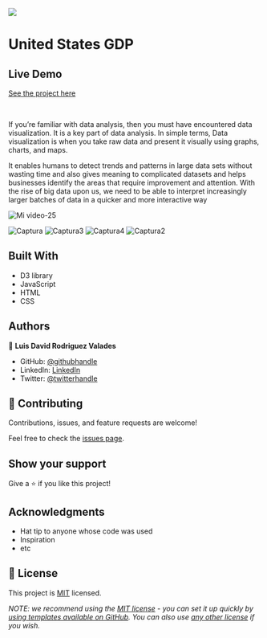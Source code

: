 ![](https://img.shields.io/badge/Microverse-blueviolet)

# United States GDP

## Live Demo
[See the project here](https://codepen.io/Luis-David-RodriguezV/pen/WNJXOBG)

<br>

If you’re familiar with data analysis, then you must have encountered data visualization. It is a key part of data analysis. In simple terms, Data visualization is when you take raw data and present it visually using graphs, charts, and maps.

It enables humans to detect trends and patterns in large data sets without wasting time and also gives meaning to complicated datasets and helps businesses identify the areas that require improvement and attention. With the rise of big data upon us, we need to be able to interpret increasingly larger batches of data in a quicker and more interactive way

![Mi video-25](https://user-images.githubusercontent.com/105079888/193476039-80eb9fb3-4e1d-4a26-8414-bb06271a7ec5.gif)

![Captura](https://user-images.githubusercontent.com/105079888/193476115-fb02b38b-6d71-4048-8352-e42471fe7ab7.PNG)
![Captura3](https://user-images.githubusercontent.com/105079888/193476113-e3ce5195-0065-47d1-b2fa-2f2ecb4e11f2.PNG)
![Captura4](https://user-images.githubusercontent.com/105079888/193476114-51141292-f3f7-4798-8c47-995ccdb83109.PNG)
![Captura2](https://user-images.githubusercontent.com/105079888/193476117-a11ea0b3-37d9-456b-9ba9-ec14d9076c68.PNG)



## Built With

- D3 library
- JavaScript
- HTML
- CSS


## Authors

👤 **Luis David Rodriguez Valades**

- GitHub: [@githubhandle](https://github.com/LuisDavidRodriguez)
- LinkedIn: [LinkedIn](www.linkedin.com/in/luis-david-rodriguez-valades)
- Twitter: [@twitterhandle](https://twitter.com/LuisDavid5048)

## 🤝 Contributing

Contributions, issues, and feature requests are welcome!

Feel free to check the [issues page](../../issues/).

## Show your support

Give a ⭐️ if you like this project!

## Acknowledgments

- Hat tip to anyone whose code was used
- Inspiration
- etc

## 📝 License

This project is [MIT](./LICENSE) licensed.

_NOTE: we recommend using the [MIT license](https://choosealicense.com/licenses/mit/) - you can set it up quickly by [using templates available on GitHub](https://docs.github.com/en/communities/setting-up-your-project-for-healthy-contributions/adding-a-license-to-a-repository). You can also use [any other license](https://choosealicense.com/licenses/) if you wish._

